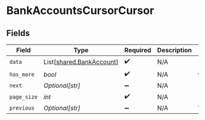 # BankAccountsCursorCursor


## Fields

| Field                                                          | Type                                                           | Required                                                       | Description                                                    | Example                                                        |
| -------------------------------------------------------------- | -------------------------------------------------------------- | -------------------------------------------------------------- | -------------------------------------------------------------- | -------------------------------------------------------------- |
| `data`                                                         | List[[shared.BankAccount](../../models/shared/bankaccount.md)] | :heavy_check_mark:                                             | N/A                                                            |                                                                |
| `has_more`                                                     | *bool*                                                         | :heavy_check_mark:                                             | N/A                                                            | false                                                          |
| `next`                                                         | *Optional[str]*                                                | :heavy_minus_sign:                                             | N/A                                                            |                                                                |
| `page_size`                                                    | *int*                                                          | :heavy_check_mark:                                             | N/A                                                            | 15                                                             |
| `previous`                                                     | *Optional[str]*                                                | :heavy_minus_sign:                                             | N/A                                                            | YXVsdCBhbmQgYSBtYXhpbXVtIG1heF9yZXN1bHRzLol=                   |